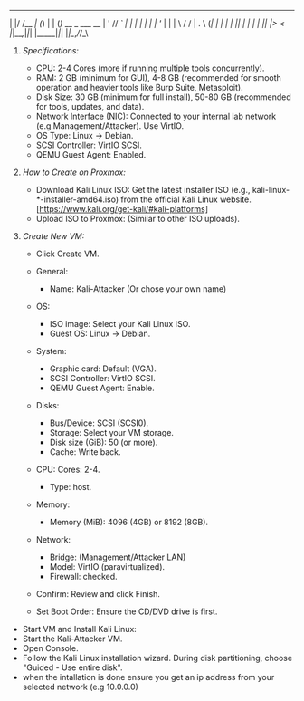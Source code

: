  _  __     _ _   _     _                  
| |/ /__ _| (_) | |   (_)_ __  _   ___  __
| ' // _` | | | | |   | | '_ \| | | \ \/ /
| . \ (_| | | | | |___| | | | | |_| |>  < 
|_|\_\__,_|_|_| |_____|_|_| |_|\__,_/_/\_\

1. *Specifications:*
    - CPU: 2-4 Cores (more if running multiple tools concurrently).
    - RAM: 2 GB (minimum for GUI), 4-8 GB (recommended for smooth operation and heavier tools like Burp Suite, Metasploit).
    - Disk Size: 30 GB (minimum for full install), 50-80 GB (recommended for tools, updates, and data).
    - Network Interface (NIC): Connected to your internal lab network (e.g.Management/Attacker). Use VirtIO.
    - OS Type: Linux -> Debian.
    - SCSI Controller: VirtIO SCSI.
    - QEMU Guest Agent: Enabled.


2. *How to Create on Proxmox:*
    - Download Kali Linux ISO: Get the latest installer ISO (e.g., kali-linux-*-installer-amd64.iso) from the official Kali Linux website. [https://www.kali.org/get-kali/#kali-platforms]
    - Upload ISO to Proxmox: (Similar to other ISO uploads).


3. *Create New VM:*
    - Click Create VM.

    - General:
        - Name: Kali-Attacker (Or chose your own name)
    - OS: 
        - ISO image: Select your Kali Linux ISO.
        - Guest OS: Linux -> Debian.
    - System: 
        - Graphic card: Default (VGA).
        - SCSI Controller: VirtIO SCSI.
        - QEMU Guest Agent: Enable.
    - Disks:
        - Bus/Device: SCSI (SCSI0).
        - Storage: Select your VM storage.
        - Disk size (GiB): 50 (or more).
        - Cache: Write back.
    - CPU: Cores: 2-4.
        - Type: host.
    - Memory: 
        - Memory (MiB): 4096 (4GB) or 8192 (8GB).
    - Network: 
        - Bridge: (Management/Attacker LAN)
        - Model: VirtIO (paravirtualized).
        - Firewall: checked.
    - Confirm: Review and click Finish.
    - Set Boot Order: Ensure the CD/DVD drive is first.


- Start VM and Install Kali Linux:
- Start the Kali-Attacker VM.
- Open Console.
- Follow the Kali Linux installation wizard. During disk partitioning, choose "Guided - Use entire disk".
- when the intallation is done ensure you get an ip address from your selected network (e.g 10.0.0.0)